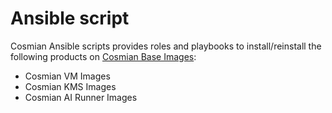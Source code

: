 # Ansible script

Cosmian Ansible scripts provides roles and playbooks to install/reinstall the following products on [Cosmian Base Images](../CHANGELOG_BASE_IMAGES.md):

- Cosmian VM Images
- Cosmian KMS Images
- Cosmian AI Runner Images
